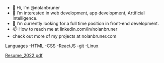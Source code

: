 - 👋 Hi, I’m @nolanbruner
- 👀 I’m interested in web development, app development, Artificial Intelligence.
- 🌱 I’m currently looking for a full time position in front-end development.
- 📫 How to reach me at linkedin.com/in/nolanbruner
- check out more of my projects at nolanbruner.com


Languages
-HTML
-CSS
-ReactJS
-git
-Linux

<!---
nolanbruner/nolanbruner is a ✨ special ✨ repository because its `README.md` (this file) appears on your GitHub profile.
You can click the Preview link to take a look at your changes.
--->
[Resume_2022.pdf](https://github.com/nolanbruner/nolanbruner/files/9845253/Resume_2022.pdf)
